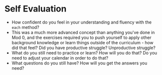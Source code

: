 # Self Evaluation

- How confident do you feel in your understanding and fluency with the `each` method?
- This was a much more advanced concept than anything you've done in Mod 0, and the exercises required you to push yourself to apply other background knowledge or learn things outside of the curriculum - how did that feel? Did you have productive struggle? Unproductive struggle?
- What do you still need to practice or learn? How will you do that? Do you need to adjust your calendar in order to do that?
- What questions do you still have? How will you get the answers you need?
